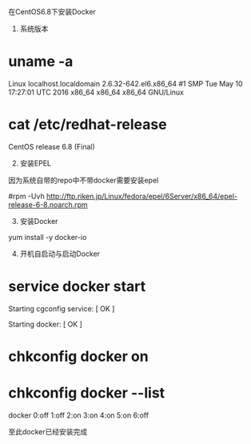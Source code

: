 在CentOS6.8下安装Docker  

1. 系统版本  

# uname -a  

Linux localhost.localdomain 2.6.32-642.el6.x86_64 #1 SMP Tue May 10 17:27:01 UTC 2016 x86_64 x86_64 x86_64 GNU/Linux

# cat /etc/redhat-release   

CentOS release 6.8 (Final)  

2. 安装EPEL  

因为系统自带的repo中不带docker需要安装epel  

#rpm -Uvh http://ftp.riken.jp/Linux/fedora/epel/6Server/x86_64/epel-release-6-8.noarch.rpm  

3. 安装Docker  

yum install -y docker-io  

4. 开机自启动与启动Docker  

# service docker start  

Starting cgconfig service:                                 [  OK  ]  

Starting docker:                                       [  OK  ]  

# chkconfig docker on  

# chkconfig docker --list  

docker          0:off   1:off   2:on    3:on    4:on    5:on    6:off  


至此docker已经安装完成
